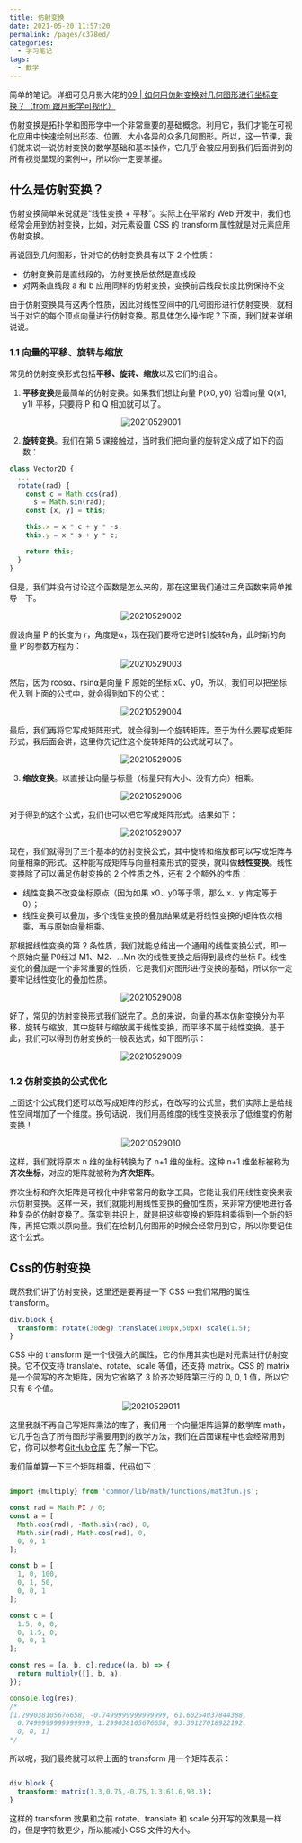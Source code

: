```yaml
---
title: 仿射变换
date: 2021-05-20 11:57:20
permalink: /pages/c378ed/
categories:
  - 学习笔记
tags:
  - 数学
---
```


简单的笔记。详细可见月影大佬的[09 | 如何用仿射变换对几何图形进行坐标变换？（from 跟月影学可视化）](https://time.geekbang.org/column/article/259264)

仿射变换是拓扑学和图形学中一个非常重要的基础概念。利用它，我们才能在可视化应用中快速绘制出形态、位置、大小各异的众多几何图形。所以，这一节课，我们就来说一说仿射变换的数学基础和基本操作，它几乎会被应用到我们后面讲到的所有视觉呈现的案例中，所以你一定要掌握。

## 什么是仿射变换？

仿射变换简单来说就是“线性变换 + 平移”。实际上在平常的 Web 开发中，我们也经常会用到仿射变换，比如，对元素设置 CSS 的 transform 属性就是对元素应用仿射变换。

再说回到几何图形，针对它的仿射变换具有以下 2 个性质：
- 仿射变换前是直线段的，仿射变换后依然是直线段
- 对两条直线段 a 和 b 应用同样的仿射变换，变换前后线段长度比例保持不变

由于仿射变换具有这两个性质，因此对线性空间中的几何图形进行仿射变换，就相当于对它的每个顶点向量进行仿射变换。那具体怎么操作呢？下面，我们就来详细说说。

### 1.1 向量的平移、旋转与缩放

常见的仿射变换形式包括**平移、旋转、缩放**以及它们的组合。

1. **平移变换**是最简单的仿射变换。如果我们想让向量 P(x0, y0) 沿着向量 Q(x1, y1) 平移，只要将 P 和 Q 相加就可以了。

<p align="center"><img src="./20210529001.jpeg" alt="20210529001"></p>

2. **旋转变换**。我们在第 5 课接触过，当时我们把向量的旋转定义成了如下的函数：

```js
class Vector2D {
  ...  
  rotate(rad) {
    const c = Math.cos(rad),
      s = Math.sin(rad);
    const [x, y] = this;

    this.x = x * c + y * -s;
    this.y = x * s + y * c;

    return this;
  }
}
```
但是，我们并没有讨论这个函数是怎么来的，那在这里我们通过三角函数来简单推导一下。

<p align="center"><img src="./20210529002.jpeg" alt="20210529002"></p>

假设向量 P 的长度为 r，角度是⍺，现在我们要将它逆时针旋转⍬角，此时新的向量 P’的参数方程为：

<p align="center"><img src="./20210529003.jpeg" alt="20210529003"></p>

然后，因为 rcos⍺、rsin⍺是向量 P 原始的坐标 x0、y0，所以，我们可以把坐标代入到上面的公式中，就会得到如下的公式：
<p align="center"><img src="./20210529004.jpeg" alt="20210529004"></p>

最后，我们再将它写成矩阵形式，就会得到一个旋转矩阵。至于为什么要写成矩阵形式，我后面会讲，这里你先记住这个旋转矩阵的公式就可以了。

<p align="center"><img src="./20210529005.jpeg" alt="20210529005"></p>

3. **缩放变换**。以直接让向量与标量（标量只有大小、没有方向）相乘。

<p align="center"><img src="./20210529006.jpeg" alt="20210529006"></p>

对于得到的这个公式，我们也可以把它写成矩阵形式。结果如下：

<p align="center"><img src="./20210529007.jpg" alt="20210529007"></p>

现在，我们就得到了三个基本的仿射变换公式，其中旋转和缩放都可以写成矩阵与向量相乘的形式。这种能写成矩阵与向量相乘形式的变换，就叫做**线性变换**。线性变换除了可以满足仿射变换的 2 个性质之外，还有 2 个额外的性质：

- 线性变换不改变坐标原点（因为如果 x0、y0等于零，那么 x、y 肯定等于 0）；
- 线性变换可以叠加，多个线性变换的叠加结果就是将线性变换的矩阵依次相乘，再与原始向量相乘。

那根据线性变换的第 2 条性质，我们就能总结出一个通用的线性变换公式，即一个原始向量 P0经过 M1、M2、…Mn 次的线性变换之后得到最终的坐标 P。线性变化的叠加是一个非常重要的性质，它是我们对图形进行变换的基础，所以你一定要牢记线性变化的叠加性质。

<p align="center"><img src="./20210529008.jpeg" alt="20210529008"></p>


好了，常见的仿射变换形式我们说完了。总的来说，向量的基本仿射变换分为平移、旋转与缩放，其中旋转与缩放属于线性变换，而平移不属于线性变换。基于此，我们可以得到仿射变换的一般表达式，如下图所示：

<p align="center"><img src="./20210529009.jpg" alt="20210529009"></p>


### 1.2 仿射变换的公式优化

上面这个公式我们还可以改写成矩阵的形式，在改写的公式里，我们实际上是给线性空间增加了一个维度。换句话说，我们用高维度的线性变换表示了低维度的仿射变换！

<p align="center"><img src="./20210529010.jpeg" alt="20210529010"></p>

这样，我们就将原本 n 维的坐标转换为了 n+1 维的坐标。这种 n+1 维坐标被称为**齐次坐标**，对应的矩阵就被称为**齐次矩阵**。


齐次坐标和齐次矩阵是可视化中非常常用的数学工具，它能让我们用线性变换来表示仿射变换。这样一来，我们就能利用线性变换的叠加性质，来非常方便地进行各种复杂的仿射变换了。落实到共识上，就是把这些变换的矩阵相乘得到一个新的矩阵，再把它乘以原向量。我们在绘制几何图形的时候会经常用到它，所以你要记住这个公式。

## Css的仿射变换

既然我们讲了仿射变换，这里还是要再提一下 CSS 中我们常用的属性 transform。

```css
div.block {
  transform: rotate(30deg) translate(100px,50px) scale(1.5);
}
```

CSS 中的 transform 是一个很强大的属性，它的作用其实也是对元素进行仿射变换。它不仅支持 translate、rotate、scale 等值，还支持 matrix。CSS 的 matrix 是一个简写的齐次矩阵，因为它省略了 3 阶齐次矩阵第三行的 0, 0, 1 值，所以它 只有 6 个值。

<p align="center"><img src="./20210529011.jpeg" alt="20210529011"></p>

这里我就不再自己写矩阵乘法的库了，我们用一个向量矩阵运算的数学库 math，它几乎包含了所有图形学需要用到的数学方法，我们在后面课程中也会经常用到它，你可以参考[GitHub仓库](https://github.com/akira-cn/graphics/tree/master/common/lib/math) 先了解一下它。

我们简单算一下三个矩阵相乘，代码如下：

```js

import {multiply} from 'common/lib/math/functions/mat3fun.js';

const rad = Math.PI / 6;
const a = [
  Math.cos(rad), -Math.sin(rad), 0,
  Math.sin(rad), Math.cos(rad), 0,
  0, 0, 1
];

const b = [
  1, 0, 100,
  0, 1, 50,
  0, 0, 1
];

const c = [
  1.5, 0, 0,
  0, 1.5, 0,
  0, 0, 1
];

const res = [a, b, c].reduce((a, b) => {
  return multiply([], b, a);
});

console.log(res);
/*
[1.299038105676658, -0.7499999999999999, 61.60254037844388, 
  0.7499999999999999, 1.299038105676658, 93.30127018922192,
  0, 0, 1]
*/
```

所以呢，我们最终就可以将上面的 transform 用一个矩阵表示：

```css

div.block {
  transform: matrix(1.3,0.75,-0.75,1.3,61.6,93.3)；
}
```

这样的 transform 效果和之前 rotate、translate 和 scale 分开写的效果是一样的，但是字符数更少，所以能减小 CSS 文件的大小。

